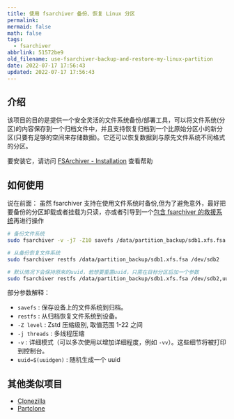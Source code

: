 ```yaml
---
title: 使用 fsarchiver 备份、恢复 Linux 分区
permalink:
mermaid: false
math: false
tags:
  - fsarchiver
abbrlink: 51572be9
old_filename: use-fsarchiver-backup-and-restore-my-linux-partition
date: 2022-07-17 17:56:43
updated: 2022-07-17 17:56:43
---
```


## 介绍

该项目的目的是提供一个安全灵活的文件系统备份/部署工具，可以将文件系统(分区)的内容保存到一个归档文件中，并且支持恢复归档到一个比原始分区小的新分区(只要有足够的空间来存储数据)。它还可以恢复数据到与原先文件系统不同格式的分区。

要安装它，请访问 [FSArchiver - Installation](https://www.fsarchiver.org/installation/) 查看帮助

## 如何使用

说在前面：
虽然 fsarchiver 支持在使用文件系统时备份,但为了避免意外，最好把要备份的分区卸载或者挂载为只读，亦或者引导到一个[包含 fsarchiver 的救援系统](https://www.system-rescue.org/Download/)再进行操作

```bash
# 备份文件系统
sudo fsarchiver -v -j7 -Z10 savefs /data/partition_backup/sdb1.xfs.fsa /dev/sdb1

# 从备份恢复文件系统
sudo fsarchiver restfs /data/partition_backup/sdb1.xfs.fsa /dev/sdb2

# 默认情况下会保持原来的uuid，若想要重置uuid，只需在目标分区后加一个参数
sudo fsarchiver restfs /data/partition_backup/sdb1.xfs.fsa /dev/sdb2,uuid=`uuidgen`
```

部分参数解释：

- `savefs` : 保存设备上的文件系统到归档。
- `restfs` : 从归档恢复文件系统到设备。
- `-Z level` : Zstd 压缩级别, 取值范围 1-22 之间
- `-j threads` : 多线程压缩
- `-v` : 详细模式（可以多次使用以增加详细程度，例如 `-vv`）。这些细节将被打印到控制台。
- `uuid=$(uuidgen)` : 随机生成一个 uuid

## 其他类似项目

- [Clonezilla](https://clonezilla.org/)
- [Partclone](https://partclone.org/)
